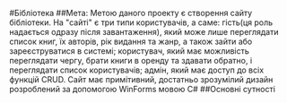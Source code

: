 #Бібліотека
##Мета:
Метою даного проекту є створення сайту бібліотеки. На "сайті" є три типи користувачів, а саме: гість(ця роль надається одразу після завантаження), який може лише переглядати список книг, їх авторів, рік видання та жанр, а також зайти або зареєструватися в системі; користувач, який має можливість переглядати чергу, брати книги в оренду та здавати обратно, і переглядати список користувачів; адмін, який має доступ до всіх функцій CRUD. Сайт має примітивний, достатньо зрозумілий дизайн розроблений за допомогою WinForms мовою C#
##Основні сутності
